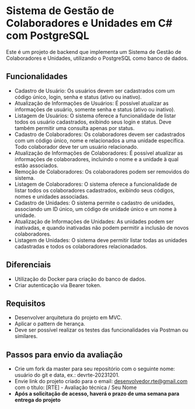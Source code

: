 # Sistema de Gestão de Colaboradores e Unidades em C# com PostgreSQL

Este é um projeto de backend que implementa um Sistema de Gestão de Colaboradores e Unidades, utilizando o PostgreSQL como banco de dados.

## **Funcionalidades**
* Cadastro de Usuário: Os usuários devem ser cadastrados com um código único, login, senha e status (ativo ou inativo).
* Atualização de Informações de Usuários: É possível atualizar as informações de usuário, somente senha e status (ativo ou inativo).
* Listagem de Usuários: O sistema oferece a funcionalidade de listar todos os usuário cadastrados, exibindo seus login e status. Deve também permitir uma consulta apenas por status.
* Cadastro de Colaboradores: Os colaboradores devem ser cadastrados com um código único, nome e relacionados a uma unidade específica. Todo colaborador deve ter um usuário relacionado.
* Atualização de Informações de Colaboradores: É possível atualizar as informações de colaboradores, incluindo o nome e a unidade à qual estão associados.
* Remoção de Colaboradores: Os colaboradores podem ser removidos do sistema.
* Listagem de Colaboradores: O sistema oferece a funcionalidade de listar todos os colaboradores cadastrados, exibindo seus códigos, nomes e unidades associadas.
* Cadastro de Unidades: O sistema permite o cadastro de unidades, associando um ID único, um código de unidade único e um nome à unidade.
* Atualização de Informações de Unidades: As unidades podem ser inativadas, e quando inativadas não podem permitir a inclusão de novos colaboradores.
* Listagem de Unidades: O sistema deve permitir listar todas as unidades cadastradas e todos os colaboradores relacionadados.

## **Diferenciais**
* Utilização do Docker para criação do banco de dados.
* Criar autenticação via Bearer token. 

## **Requisitos**
* Desenvolver arquitetura do projeto em MVC.
* Aplicar o pattern de herança.
* Deve ser possível realizar os testes das funcionalidades via Postman ou similares.

## Passos para envio da avaliação
* Crie um fork da master para seu repositório com o seguinte nome: usuário do git e data, ex.: devrte-20231201.
* Envie link do projeto criado para o email: desenvolvedor.rte@gmail.com com o título: [RTE] - Avaliação técnica / Seu Nome
* **Após a solicitação de acesso, haverá o prazo de uma semana para entrega do projeto**
